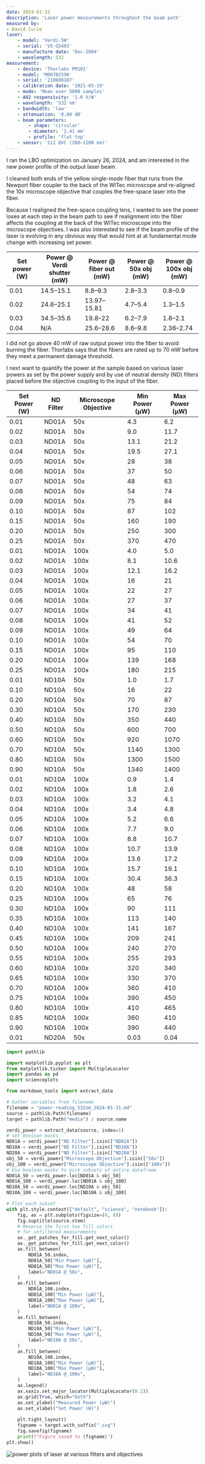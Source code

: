 ```yaml
---
date: 2024-01-31
description: 'Laser power measurements throughout the beam path'
measured by:
- David Curie
laser:
    - model: 'Verdi-5W'
    - serial: 'V5-G5403'
    - manufacture date: 'Dec-2004'
    - wavelength: 532
measurement:
    - device: 'Thorlabs PM101'
    - model: 'M00702598'
    - serial: '210608107'
    - calibration date: '2021-05-19'
    - mode: 'Mean over 5000 samples'
    - A02 responsivity: '1.0 V/W'
    - wavelength: '532 nm'
    - bandwidth: 'low'
    - attenuation: '0.00 dB'
    - beam parameters:
        - shape: 'circular'
        - diameter: '1.41 mm'
        - profile: 'flat top'
    - sensor: 'S12 QVC (200–1100 nm)'
---
```


I ran the LBO optimization on January 26, 2024, and am interested in the new
power profile of the output laser beam.

I cleaned both ends of the yellow single-mode fiber that runs from the Newport
fiber coupler to the back of the WITec microscope and re-aligned the 10x
microscope objective that couples the free-space laser into the fiber.

Because I realigned the free-space coupling lens, I wanted to see the power
loses at each step in the beam path to see if realignment into the fiber
affects the coupling at the back of the WITec microscope into the microscope
objectives. I was also interested to see if the beam profile of the laser is
evolving in any obvious way that would hint at at fundamental mode change with
increasing set power.

| Set power (W) | Power @ Verdi shutter (mW) | Power @ fiber out (mW) | Power @ 50x obj (mW) | Power @ 100x obj (mW) |
|---------------|----------------------------|------------------------|----------------------|-----------------------|
| 0.01          | 14.5–15.1                  | 8.8–9.3                | 2.8–3.3              | 0.8–0.9               |
| 0.02          | 24.6–25.1                  | 13.97–15.81            | 4.7–5.4              | 1.3–1.5               |
| 0.03          | 34.5–35.6                  | 19.8–22                | 6.2–7.9              | 1.8–2.1               |
| 0.04          | N/A                        | 25.6–28.6              | 8.6–9.8              | 2.36–2.74             |

I did not go above 40 mW of raw output power into the fiber to avoid burning
the fiber. Thorlabs says that the fibers are rated up to 70 mW before they meet
a permanent damage threshold.

I next want to quantify the power at the sample based on various laser powers
as set by the power supply and by use of neutral density (ND) filters placed
before the objective coupling to the input of the fiber.

| Set Power (W) | ND Filter | Microscope Objective | Min Power (µW) | Max Power (µW) |
|---------------|-----------|----------------------|----------------|----------------|
| 0.01          | ND01A     | 50x                  | 4.3            | 6.2            |
| 0.02          | ND01A     | 50x                  | 9.0            | 11.7           |
| 0.03          | ND01A     | 50x                  | 13.1           | 21.2           |
| 0.04          | ND01A     | 50x                  | 19.5           | 27.1           |
| 0.05          | ND01A     | 50x                  | 28             | 38             |
| 0.06          | ND01A     | 50x                  | 37             | 50             |
| 0.07          | ND01A     | 50x                  | 48             | 63             |
| 0.08          | ND01A     | 50x                  | 54             | 74             |
| 0.09          | ND01A     | 50x                  | 75             | 84             |
| 0.10          | ND01A     | 50x                  | 87             | 102            |
| 0.15          | ND01A     | 50x                  | 160            | 190            |
| 0.20          | ND01A     | 50x                  | 250            | 300            |
| 0.25          | ND01A     | 50x                  | 370            | 470            |
| 0.01          | ND01A     | 100x                 | 4.0            | 5.0            |
| 0.02          | ND01A     | 100x                 | 8.1            | 10.6           |
| 0.03          | ND01A     | 100x                 | 12.1           | 16.2           |
| 0.04          | ND01A     | 100x                 | 16             | 21             |
| 0.05          | ND01A     | 100x                 | 22             | 27             |
| 0.06          | ND01A     | 100x                 | 27             | 37             |
| 0.07          | ND01A     | 100x                 | 34             | 41             |
| 0.08          | ND01A     | 100x                 | 41             | 52             |
| 0.09          | ND01A     | 100x                 | 49             | 64             |
| 0.10          | ND01A     | 100x                 | 54             | 70             |
| 0.15          | ND01A     | 100x                 | 95             | 110            |
| 0.20          | ND01A     | 100x                 | 139            | 168            |
| 0.25          | ND01A     | 100x                 | 180            | 215            |
| 0.01          | ND10A     | 50x                  | 1.0            | 1.7            |
| 0.10          | ND10A     | 50x                  | 16             | 22             |
| 0.20          | ND10A     | 50x                  | 70             | 87             |
| 0.30          | ND10A     | 50x                  | 170            | 230            |
| 0.40          | ND10A     | 50x                  | 350            | 440            |
| 0.50          | ND10A     | 50x                  | 600            | 700            |
| 0.60          | ND10A     | 50x                  | 920            | 1070           |
| 0.70          | ND10A     | 50x                  | 1140           | 1300           |
| 0.80          | ND10A     | 50x                  | 1300           | 1500           |
| 0.90          | ND10A     | 50x                  | 1340           | 1400           |
| 0.01          | ND10A     | 100x                 | 0.9            | 1.4            |
| 0.02          | ND10A     | 100x                 | 1.8            | 2.6            |
| 0.03          | ND10A     | 100x                 | 3.2            | 4.1            |
| 0.04          | ND10A     | 100x                 | 3.4            | 4.8            |
| 0.05          | ND10A     | 100x                 | 5.2            | 6.6            |
| 0.06          | ND10A     | 100x                 | 7.7            | 9.0            |
| 0.07          | ND10A     | 100x                 | 8.8            | 10.7           |
| 0.08          | ND10A     | 100x                 | 10.7           | 13.9           |
| 0.09          | ND10A     | 100x                 | 13.6           | 17.2           |
| 0.10          | ND10A     | 100x                 | 15.7           | 19.1           |
| 0.15          | ND10A     | 100x                 | 30.4           | 36.3           |
| 0.20          | ND10A     | 100x                 | 48             | 58             |
| 0.25          | ND10A     | 100x                 | 65             | 76             |
| 0.30          | ND10A     | 100x                 | 90             | 111            |
| 0.35          | ND10A     | 100x                 | 113            | 140            |
| 0.40          | ND10A     | 100x                 | 141            | 167            |
| 0.45          | ND10A     | 100x                 | 209            | 241            |
| 0.50          | ND10A     | 100x                 | 240            | 270            |
| 0.55          | ND10A     | 100x                 | 255            | 293            |
| 0.60          | ND10A     | 100x                 | 320            | 340            |
| 0.65          | ND10A     | 100x                 | 330            | 370            |
| 0.70          | ND10A     | 100x                 | 360            | 410            |
| 0.75          | ND10A     | 100x                 | 390            | 450            |
| 0.80          | ND10A     | 100x                 | 410            | 465            |
| 0.85          | ND10A     | 100x                 | 360            | 410            |
| 0.90          | ND10A     | 100x                 | 390            | 440            |
| 0.01          | ND20A     | 50x                  | 0.03           | 0.04           |

```python
import pathlib

import matplotlib.pyplot as plt
from matplotlib.ticker import MultipleLocator
import pandas as pd
import scienceplots

from markdown_tools import extract_data

# Gather variables from filename
filename = "power-reading_532nm_2024-01-31.md"
source = pathlib.Path(filename)
target = pathlib.Path("media") / source.name

verdi_power = extract_data(source, index=1)
# set boolean masks
ND01A = verdi_power["ND Filter"].isin(["ND01A"])
ND10A = verdi_power["ND Filter"].isin(["ND10A"])
ND20A = verdi_power["ND Filter"].isin(["ND20A"])
obj_50 = verdi_power["Microscope Objective"].isin(["50x"])
obj_100 = verdi_power["Microscope Objective"].isin(["100x"])
# Use boolean masks to pick subsets of entire dataframe
ND01A_50 = verdi_power.loc[ND01A & obj_50]
ND01A_100 = verdi_power.loc[ND01A & obj_100]
ND10A_50 = verdi_power.loc[ND10A & obj_50]
ND10A_100 = verdi_power.loc[ND10A & obj_100]

# Plot each subset
with plt.style.context(["default", "science", "notebook"]):
    fig, ax = plt.subplots(figsize=(6, 8))
    fig.suptitle(source.stem)
    # Reserve the first two fill colors
    # for unfiltered measurements
    ax._get_patches_for_fill.get_next_color()
    ax._get_patches_for_fill.get_next_color()
    ax.fill_between(
        ND01A_50.index,
        ND01A_50["Min Power (µW)"],
        ND01A_50["Max Power (µW)"],
        label="ND01A @ 50x",
    )
    ax.fill_between(
        ND01A_100.index,
        ND01A_100["Min Power (µW)"],
        ND01A_100["Max Power (µW)"],
        label="ND01A @ 100x",
    )
    ax.fill_between(
        ND10A_50.index,
        ND10A_50["Min Power (µW)"],
        ND10A_50["Max Power (µW)"],
        label="ND10A @ 50x",
    )
    ax.fill_between(
        ND10A_100.index,
        ND10A_100["Min Power (µW)"],
        ND10A_100["Max Power (µW)"],
        label="ND10A @ 100x",
    )
    ax.legend()
    ax.xaxis.set_major_locator(MultipleLocator(0.1))
    ax.grid(True, which="both")
    ax.set_ylabel("Measured Power (µW)")
    ax.set_xlabel("Set Power (W)")
    
    plt.tight_layout()
    figname = target.with_suffix(".svg")
    fig.savefig(figname)
    print(f"Figure saved to {figname}")
plt.show()
```

![power plots of laser at various filters and objectives](media/power-reading_532nm_2024-01-31.svg "Laser plots")
